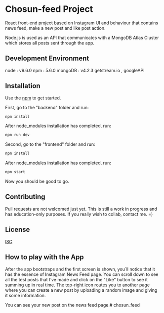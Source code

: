 # Chosun-feed Project

React front-end project based on Instagram UI and behaviour that contains news feed, make a new post and like post action.

Node.js is used as an API that communicates with a MongoDB Atlas Cluster which stores all posts sent through the app.

## Development Environment

node : v9.6.0
npm : 5.6.0
mongoDB : v4.2.3
getstream.io , googleAPI 

## Installation 

Use the [npm](https://www.npmjs.com/) to get started.

First, go to the "backend" folder and run:

```bash
npm install
```
After node_modules installation has completed, run:

```bash
npm run dev
```

Second, go to the "frontend" folder and run:

```bash
npm install
```
After node_modules installation has completed, run:

```bash
npm start
```

Now you should be good to go.


## Contributing
Pull requests are not welcomed just yet. This is still a work in progress and has education-only purposes. If you really wish to collab, contact me. =)

## License
[ISC](https://opensource.org/licenses/ISC)

## How to play with the App

After the app bootstraps and the first screen is shown, you´ll notice that it has the essence of Instagram News Feed page.
You can scroll down to see all the test posts that I´ve made and click on the "Like" button to see it summing up in real time.
The top-right icon routes you to another page where you can create a new post by uploading a random image and giving it some information.

You can see your new post on the news feed page.# chosun_feed
